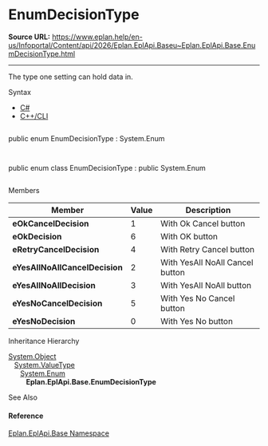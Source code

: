 # EnumDecisionType

**Source URL:** https://www.eplan.help/en-us/Infoportal/Content/api/2026/Eplan.EplApi.Baseu~Eplan.EplApi.Base.EnumDecisionType.html

---

The type one setting can hold data in.

Syntax

- [C#](#i-syntax-CS)
- [C++/CLI](#i-syntax-CPP2005)

```
```
public enum EnumDecisionType : System.Enum
```
```

```
```
public enum class EnumDecisionType : public System.Enum
```
```

Members

| Member | Value | Description |
| --- | --- | --- |
| **eOkCancelDecision** | 1 | With Ok Cancel button |
| **eOkDecision** | 6 | With OK button |
| **eRetryCancelDecision** | 4 | With Retry Cancel button |
| **eYesAllNoAllCancelDecision** | 2 | With YesAll NoAll Cancel button |
| **eYesAllNoAllDecision** | 3 | With YesAll NoAll button |
| **eYesNoCancelDecision** | 5 | With Yes No Cancel button |
| **eYesNoDecision** | 0 | With Yes No button |

Inheritance Hierarchy

[System.Object](#)  
   [System.ValueType](#)  
      [System.Enum](#)  
         **Eplan.EplApi.Base.EnumDecisionType**

See Also

#### Reference

[Eplan.EplApi.Base Namespace](Eplan.EplApi.Baseu~Eplan.EplApi.Base_namespace.html)